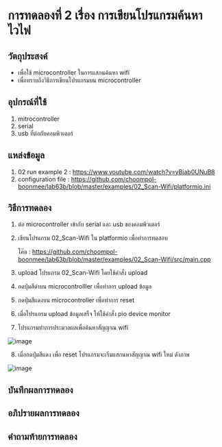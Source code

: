 # การทดลองที่ 2 เรื่อง การเขียนโปรแกรมค้นหาไวไฟ

## วัตถุประสงค์
  - เพื่อใช้ microcontroller ในการแสกนค้นหา wifi
  - เพื่อทราบถึงวิธีการเขียนโปรแกรมบน microcontroller
  
## อุปกรณ์ที่ใช้
  1. mitrocontroller
  2. serial
  3. usb ที่ต่อกับคอมพิวเตอร์
  
## แหล่งข้อมูล
  1. 02 run example 2 : https://www.youtube.com/watch?v=yBjab0UNuB8
  2. configuration file : https://github.com/choompol-boonmee/lab63b/blob/master/examples/02_Scan-Wifi/platformio.ini
  
## วิธีการทดลอง
  1. ต่อ microcontroller เข้ากับ serial และ usb ของคอมพิวเตอร์
  2. เขียนโปรแกรม 02_Scan-Wifi ใน platformio เพื่อทำการทดสอบ

      โค๊ด : https://github.com/choompol-boonmee/lab63b/blob/master/examples/02_Scan-Wifi/src/main.cpp

  3. upload โปรแกรม 02_Scan-Wifi โดยใช้คำสั่ง upload
  4. กดปุ่มสีดำบน microcontrolller เพื่อทำการ upload ข้อมูล
  5. กดปุ่มสีแดงบน microcontroller เพื่อทำการ reset
  6. เมื่อโปรแกรม upload ข้อมูลเสร็จ ให้ใช้คำสั่ง pio device monitor
  7. โปรแกรมทำการประมวลผลเพื่อค้นหาสัญญาณ wifi
  
  ![image](https://user-images.githubusercontent.com/80879780/112144508-e33eba80-8c0b-11eb-9a01-092f88370748.png)

  8. เมื่อกดปุ่มสีแดง เพื่อ reset โปรแกรมจะเริ่มแสกนหาสัญญาณ wifi ใหม่ ดังภาพ
  
   ![image](https://user-images.githubusercontent.com/80879780/112144918-4c263280-8c0c-11eb-8687-f4b82159aefb.png)
  
## บันทึกผลการทดลอง
## อภิปรายผลการทดลอง
## คำถามท้ายการทดลอง
